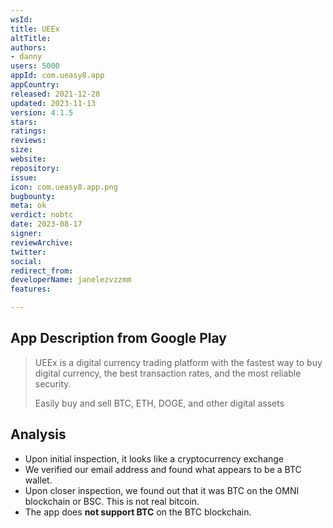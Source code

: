 ```yaml
---
wsId: 
title: UEEx
altTitle: 
authors:
- danny
users: 5000
appId: com.ueasy8.app
appCountry: 
released: 2021-12-28
updated: 2023-11-13
version: 4.1.5
stars: 
ratings: 
reviews: 
size: 
website: 
repository: 
issue: 
icon: com.ueasy8.app.png
bugbounty: 
meta: ok
verdict: nobtc
date: 2023-08-17
signer: 
reviewArchive: 
twitter: 
social: 
redirect_from: 
developerName: janelezvzzmm
features: 

---
```


## App Description from Google Play

> UEEx is a digital currency trading platform with the fastest way to buy digital currency, the best transaction rates, and the most reliable security.
>
> Easily buy and sell BTC, ETH, DOGE, and other digital assets

## Analysis 

- Upon initial inspection, it looks like a cryptocurrency exchange
- We verified our email address and found what appears to be a BTC wallet. 
- Upon closer inspection, we found out that it was BTC on the OMNI blockchain or BSC. This is not real bitcoin. 
- The app does **not support BTC** on the BTC blockchain.
